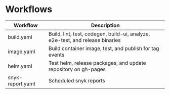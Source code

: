 # Workflows

| Workflow           | Description                                                    |
|--------------------|----------------------------------------------------------------|
| build.yaml      | Build, lint, test, codegen, build-ui, analyze, e2e-test, and release binaries        |
| image.yaml         | Build container image, test, and publish for tag events       |
| helm.yaml         | Test helm, release packages, and update repository on gh-pages       |
| snyk-report.yaml   | Scheduled snyk reports                                         |
